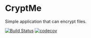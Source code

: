 # CryptMe
Simple application that can encrypt files.

[![Build Status](https://travis-ci.org/lukasz-szewc/CryptMe.svg?branch=master)](https://travis-ci.org/lukasz-szewc/CryptMe)
[![codecov](https://codecov.io/gh/lukasz-szewc/CryptMe/branch/master/graph/badge.svg)](https://codecov.io/gh/lukasz-szewc/CryptMe)